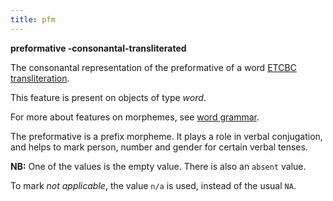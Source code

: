 ```yaml
---
title: pfm
---
```


**preformative -consonantal-transliterated**


The consonantal representation of the preformative of a word
[ETCBC transliteration](https://shebanq.ancient-data.org/shebanq/static/docs/ETCBC4-transcription.pdf).

This feature is present on objects of type *word*.

For more about features on morphemes, see [word grammar](wordgrammar).

The preformative is a prefix morpheme. It plays a role in verbal conjugation, and helps
to mark person, number and gender for certain verbal tenses.

**NB:**
One of the values is the empty value. There is also an `absent` value.

To mark *not applicable*, the value `n/a` is used, instead of the usual `NA`.


